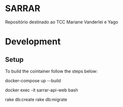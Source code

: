 # SARRAR
Repositório destinado ao TCC Mariane Vanderlei e Yago

# Development

## Setup
To build the cointainer follow the steps below:

docker-compose up --build

docker exec -it sarrar-api-web bash

rake db:create
rake db:migrate
